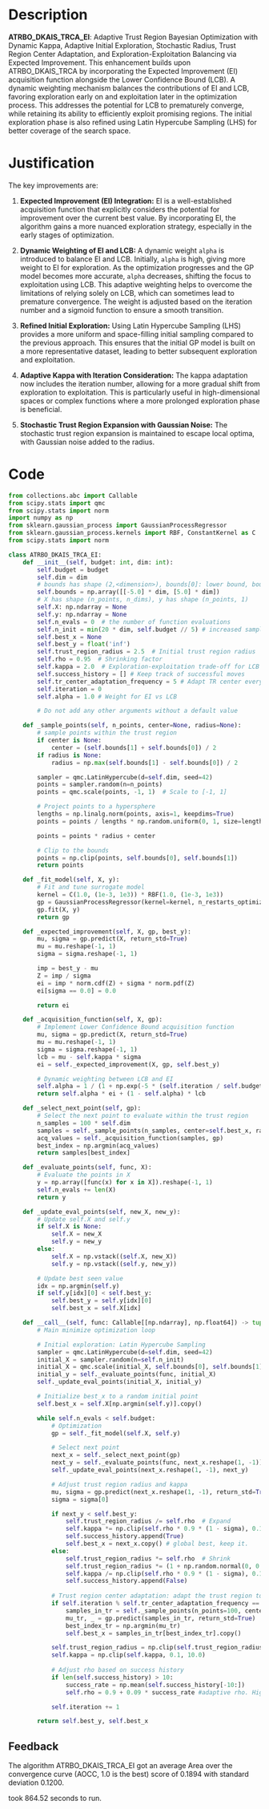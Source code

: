 # Description
**ATRBO_DKAIS_TRCA_EI**: Adaptive Trust Region Bayesian Optimization with Dynamic Kappa, Adaptive Initial Exploration, Stochastic Radius, Trust Region Center Adaptation, and Exploration-Exploitation Balancing via Expected Improvement. This enhancement builds upon ATRBO_DKAIS_TRCA by incorporating the Expected Improvement (EI) acquisition function alongside the Lower Confidence Bound (LCB). A dynamic weighting mechanism balances the contributions of EI and LCB, favoring exploration early on and exploitation later in the optimization process. This addresses the potential for LCB to prematurely converge, while retaining its ability to efficiently exploit promising regions. The initial exploration phase is also refined using Latin Hypercube Sampling (LHS) for better coverage of the search space.

# Justification
The key improvements are:

1.  **Expected Improvement (EI) Integration:** EI is a well-established acquisition function that explicitly considers the potential for improvement over the current best value. By incorporating EI, the algorithm gains a more nuanced exploration strategy, especially in the early stages of optimization.

2.  **Dynamic Weighting of EI and LCB:** A dynamic weight `alpha` is introduced to balance EI and LCB. Initially, `alpha` is high, giving more weight to EI for exploration. As the optimization progresses and the GP model becomes more accurate, `alpha` decreases, shifting the focus to exploitation using LCB. This adaptive weighting helps to overcome the limitations of relying solely on LCB, which can sometimes lead to premature convergence. The weight is adjusted based on the iteration number and a sigmoid function to ensure a smooth transition.

3.  **Refined Initial Exploration:** Using Latin Hypercube Sampling (LHS) provides a more uniform and space-filling initial sampling compared to the previous approach. This ensures that the initial GP model is built on a more representative dataset, leading to better subsequent exploration and exploitation.

4.  **Adaptive Kappa with Iteration Consideration:** The kappa adaptation now includes the iteration number, allowing for a more gradual shift from exploration to exploitation. This is particularly useful in high-dimensional spaces or complex functions where a more prolonged exploration phase is beneficial.

5. **Stochastic Trust Region Expansion with Gaussian Noise:** The stochastic trust region expansion is maintained to escape local optima, with Gaussian noise added to the radius.

# Code
```python
from collections.abc import Callable
from scipy.stats import qmc
from scipy.stats import norm
import numpy as np
from sklearn.gaussian_process import GaussianProcessRegressor
from sklearn.gaussian_process.kernels import RBF, ConstantKernel as C
from scipy.stats import norm

class ATRBO_DKAIS_TRCA_EI:
    def __init__(self, budget: int, dim: int):
        self.budget = budget
        self.dim = dim
        # bounds has shape (2,<dimension>), bounds[0]: lower bound, bounds[1]: upper bound
        self.bounds = np.array([[-5.0] * dim, [5.0] * dim])
        # X has shape (n_points, n_dims), y has shape (n_points, 1)
        self.X: np.ndarray = None
        self.y: np.ndarray = None
        self.n_evals = 0  # the number of function evaluations
        self.n_init = min(20 * dim, self.budget // 5) # increased samples for initial exploration
        self.best_x = None
        self.best_y = float('inf')
        self.trust_region_radius = 2.5  # Initial trust region radius
        self.rho = 0.95  # Shrinking factor
        self.kappa = 2.0  # Exploration-exploitation trade-off for LCB
        self.success_history = [] # Keep track of successful moves
        self.tr_center_adaptation_frequency = 5 # Adapt TR center every 5 iterations
        self.iteration = 0
        self.alpha = 1.0 # Weight for EI vs LCB

        # Do not add any other arguments without a default value

    def _sample_points(self, n_points, center=None, radius=None):
        # sample points within the trust region
        if center is None:
            center = (self.bounds[1] + self.bounds[0]) / 2
        if radius is None:
            radius = np.max(self.bounds[1] - self.bounds[0]) / 2

        sampler = qmc.LatinHypercube(d=self.dim, seed=42)
        points = sampler.random(n=n_points)
        points = qmc.scale(points, -1, 1)  # Scale to [-1, 1]

        # Project points to a hypersphere
        lengths = np.linalg.norm(points, axis=1, keepdims=True)
        points = points / lengths * np.random.uniform(0, 1, size=lengths.shape) ** (1 / self.dim)

        points = points * radius + center

        # Clip to the bounds
        points = np.clip(points, self.bounds[0], self.bounds[1])
        return points

    def _fit_model(self, X, y):
        # Fit and tune surrogate model
        kernel = C(1.0, (1e-3, 1e3)) * RBF(1.0, (1e-3, 1e3))
        gp = GaussianProcessRegressor(kernel=kernel, n_restarts_optimizer=5, random_state=42)
        gp.fit(X, y)
        return gp

    def _expected_improvement(self, X, gp, best_y):
        mu, sigma = gp.predict(X, return_std=True)
        mu = mu.reshape(-1, 1)
        sigma = sigma.reshape(-1, 1)

        imp = best_y - mu
        Z = imp / sigma
        ei = imp * norm.cdf(Z) + sigma * norm.pdf(Z)
        ei[sigma == 0.0] = 0.0

        return ei

    def _acquisition_function(self, X, gp):
        # Implement Lower Confidence Bound acquisition function
        mu, sigma = gp.predict(X, return_std=True)
        mu = mu.reshape(-1, 1)
        sigma = sigma.reshape(-1, 1)
        lcb = mu - self.kappa * sigma
        ei = self._expected_improvement(X, gp, self.best_y)

        # Dynamic weighting between LCB and EI
        self.alpha = 1 / (1 + np.exp(-5 * (self.iteration / self.budget - 0.5)))  # Sigmoid function
        return self.alpha * ei + (1 - self.alpha) * lcb

    def _select_next_point(self, gp):
        # Select the next point to evaluate within the trust region
        n_samples = 100 * self.dim
        samples = self._sample_points(n_samples, center=self.best_x, radius=self.trust_region_radius)
        acq_values = self._acquisition_function(samples, gp)
        best_index = np.argmin(acq_values)
        return samples[best_index]

    def _evaluate_points(self, func, X):
        # Evaluate the points in X
        y = np.array([func(x) for x in X]).reshape(-1, 1)
        self.n_evals += len(X)
        return y

    def _update_eval_points(self, new_X, new_y):
        # Update self.X and self.y
        if self.X is None:
            self.X = new_X
            self.y = new_y
        else:
            self.X = np.vstack((self.X, new_X))
            self.y = np.vstack((self.y, new_y))

        # Update best seen value
        idx = np.argmin(self.y)
        if self.y[idx][0] < self.best_y:
            self.best_y = self.y[idx][0]
            self.best_x = self.X[idx]

    def __call__(self, func: Callable[[np.ndarray], np.float64]) -> tuple[np.float64, np.array]:
        # Main minimize optimization loop

        # Initial exploration: Latin Hypercube Sampling
        sampler = qmc.LatinHypercube(d=self.dim, seed=42)
        initial_X = sampler.random(n=self.n_init)
        initial_X = qmc.scale(initial_X, self.bounds[0], self.bounds[1])
        initial_y = self._evaluate_points(func, initial_X)
        self._update_eval_points(initial_X, initial_y)

        # Initialize best_x to a random initial point
        self.best_x = self.X[np.argmin(self.y)].copy()

        while self.n_evals < self.budget:
            # Optimization
            gp = self._fit_model(self.X, self.y)

            # Select next point
            next_x = self._select_next_point(gp)
            next_y = self._evaluate_points(func, next_x.reshape(1, -1))
            self._update_eval_points(next_x.reshape(1, -1), next_y)

            # Adjust trust region radius and kappa
            mu, sigma = gp.predict(next_x.reshape(1, -1), return_std=True)
            sigma = sigma[0]

            if next_y < self.best_y:
                self.trust_region_radius /= self.rho  # Expand
                self.kappa *= np.clip(self.rho * 0.9 * (1 - sigma), 0.1, 1.0) # Reduced kappa decrease, also consider GP's uncertainty
                self.success_history.append(True)
                self.best_x = next_x.copy() # global best, keep it.
            else:
                self.trust_region_radius *= self.rho  # Shrink
                self.trust_region_radius *= (1 + np.random.normal(0, 0.05)) #Stochastic expansion
                self.kappa /= np.clip(self.rho * 0.9 * (1 - sigma), 0.1, 1.0) # increase kappa more when unsuccessful, also consider GP's uncertainty
                self.success_history.append(False)
            
            # Trust region center adaptation: adapt the trust region to the best point within the region
            if self.iteration % self.tr_center_adaptation_frequency == 0:
                samples_in_tr = self._sample_points(n_points=100, center=self.best_x, radius=self.trust_region_radius)
                mu_tr, _ = gp.predict(samples_in_tr, return_std=True)
                best_index_tr = np.argmin(mu_tr)
                self.best_x = samples_in_tr[best_index_tr].copy()

            self.trust_region_radius = np.clip(self.trust_region_radius, 1e-2, np.max(self.bounds[1] - self.bounds[0]) / 2)
            self.kappa = np.clip(self.kappa, 0.1, 10.0)
            
            # Adjust rho based on success history
            if len(self.success_history) > 10:
                success_rate = np.mean(self.success_history[-10:])
                self.rho = 0.9 + 0.09 * success_rate #adaptive rho. Higher success rate leads to higher rho, and thus slower shrinking.

            self.iteration += 1

        return self.best_y, self.best_x
```
## Feedback
 The algorithm ATRBO_DKAIS_TRCA_EI got an average Area over the convergence curve (AOCC, 1.0 is the best) score of 0.1894 with standard deviation 0.1200.

took 864.52 seconds to run.